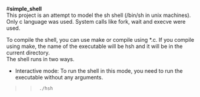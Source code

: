 #**simple_shell**  
This project is an attempt to model the sh shell (/bin/sh in unix machines).
Only c language was used. System calls like fork, wait and execve were used.  


To compile the shell, you can use make or compile using *.c. If you compile
using make, the name of the executable will be hsh and it will be in the current
directory.  
The shell runs in two ways.  
* Interactive mode: To run the shell in this mode, you need to run the
  executable without any arguments.  
>>		./hsh  
